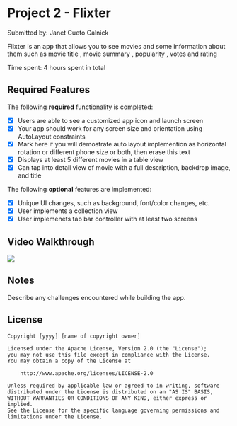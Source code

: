 # Project 2 - Flixter

Submitted by: Janet Cueto Calnick

Flixter is an app that allows you to see movies and some information about them such as movie title , movie summary , popularity , votes and rating

Time spent: 4 hours spent in total

## Required Features

The following **required** functionality is completed:

- [x] Users are able to see a customized app icon and launch screen
- [x] Your app should work for any screen size and orientation using AutoLayout constraints
- [x] Mark here if you will demostrate auto layout implemention as horizontal rotation or different phone size or both, then erase this text
- [x] Displays at least 5 different movies in a table view
- [x] Can tap into detail view of movie with a full description, backdrop image, and title
 
The following **optional** features are implemented:

- [x] Unique UI changes, such as background, font/color changes, etc.
- [x] User implements a collection view
- [x] User implemenets tab bar controller with at least two screens

## Video Walkthrough
<div>
    <a href="https://www.loom.com/share/e451c4ba085c459fa27e7ade691a9b59">
    </a>
    <a href="https://www.loom.com/share/e451c4ba085c459fa27e7ade691a9b59">
      <img style="max-width:300px;" src="https://cdn.loom.com/sessions/thumbnails/e451c4ba085c459fa27e7ade691a9b59-with-play.gif">
    </a>
  </div>



## Notes

Describe any challenges encountered while building the app.

## License

    Copyright [yyyy] [name of copyright owner]

    Licensed under the Apache License, Version 2.0 (the "License");
    you may not use this file except in compliance with the License.
    You may obtain a copy of the License at

        http://www.apache.org/licenses/LICENSE-2.0

    Unless required by applicable law or agreed to in writing, software
    distributed under the License is distributed on an "AS IS" BASIS,
    WITHOUT WARRANTIES OR CONDITIONS OF ANY KIND, either express or implied.
    See the License for the specific language governing permissions and
    limitations under the License.
